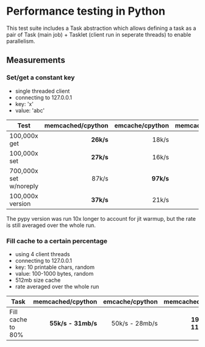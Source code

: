 # Performance testing in Python

This test suite includes a Task abstraction which allows defining a task as a
pair of Task (main job) + Tasklet (client run in seperate threads) to enable
parallelism.


## Measurements


### Set/get a constant key

* single threaded client
* connecting to 127.0.0.1
* key: 'x'
* value: 'abc'

| Test                   | memcached/cpython | emcache/cpython | memcached/pypy | emcache/pypy |
|------------------------|------------------:|----------------:|---------------:|-------------:|
| 100,000x get           | **26k/s**         | 18k/s           | **40k/s**      | 20k/s        |
| 100,000x set           | **27k/s**         | 16k/s           | **44k/s**      | 31k/s        |
| 700,000x set w/noreply | 87k/s             | **97k/s**       | **1225k/s**    | 87k/s        |
| 100,000x version       | **37k/s**         | 21k/s           | **54k/s**      | 33k/s        |

The pypy version was run 10x longer to account for jit warmup, but the rate is
still averaged over the whole run.


### Fill cache to a certain percentage

* using 4 client threads
* connecting to 127.0.0.1
* key: 10 printable chars, random
* value: 100-1000 bytes, random
* 512mb size cache
* rate averaged over the whole run

| Task              | memcached/cpython   | emcache/cpython | memcached/pypy        | emcache/pypy    |
|-------------------|--------------------:|----------------:|----------------------:|----------------:|
| Fill cache to 80% | **55k/s - 31mb/s**  | 50k/s - 28mb/s  | **198k/s - 111mb/s**  | 162k/s - 90mb/s |
